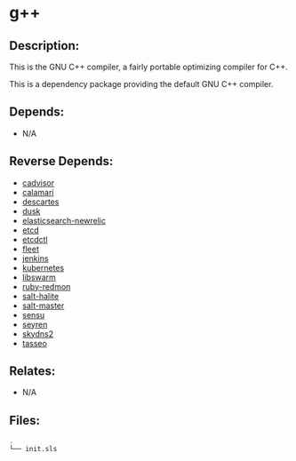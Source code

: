 # g++

## Description:

This is the GNU C++ compiler, a fairly portable optimizing compiler for C++.

This is a dependency package providing the default GNU C++ compiler.

## Depends:

  -  N/A

## Reverse Depends:

  -  [cadvisor](/salt/cadvisor)
  -  [calamari](/salt/calamari)
  -  [descartes](/salt/descartes)
  -  [dusk](/salt/dusk)
  -  [elasticsearch-newrelic](/salt/elasticsearch-newrelic)
  -  [etcd](/salt/etcd)
  -  [etcdctl](/salt/etcdctl)
  -  [fleet](/salt/fleet)
  -  [jenkins](/salt/jenkins)
  -  [kubernetes](/salt/kubernetes)
  -  [libswarm](/salt/libswarm)
  -  [ruby-redmon](/salt/ruby-redmon)
  -  [salt-halite](/salt/salt-halite)
  -  [salt-master](/salt/salt-master)
  -  [sensu](/salt/sensu)
  -  [seyren](/salt/seyren)
  -  [skydns2](/salt/skydns2)
  -  [tasseo](/salt/tasseo)

## Relates:

  -  N/A

## Files:

```bash
.
└── init.sls
```
